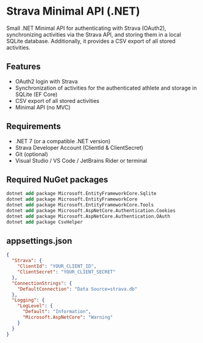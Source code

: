 # Strava Minimal API (.NET)

Small .NET Minimal API for authenticating with Strava (OAuth2), synchronizing activities via the Strava API, and storing them in a local SQLite database. Additionally, it provides a CSV export of all stored activities.

## Features

- OAuth2 login with Strava  
- Synchronization of activities for the authenticated athlete and storage in SQLite (EF Core)  
- CSV export of all stored activities  
- Minimal API (no MVC)

## Requirements

- .NET 7 (or a compatible .NET version)  
- Strava Developer Account (ClientId & ClientSecret)  
- Git (optional)  
- Visual Studio / VS Code / JetBrains Rider or terminal

## Required NuGet packages

```ps
dotnet add package Microsoft.EntityFrameworkCore.Sqlite
dotnet add package Microsoft.EntityFrameworkCore
dotnet add package Microsoft.EntityFrameworkCore.Tools
dotnet add package Microsoft.AspNetCore.Authentication.Cookies
dotnet add package Microsoft.AspNetCore.Authentication.OAuth
dotnet add package CsvHelper
```

## appsettings.json

```json
{
  "Strava": {
    "ClientId": "YOUR_CLIENT_ID",
    "ClientSecret": "YOUR_CLIENT_SECRET"
  },
  "ConnectionStrings": {
    "DefaultConnection": "Data Source=strava.db"
  },
  "Logging": {
    "LogLevel": {
      "Default": "Information",
      "Microsoft.AspNetCore": "Warning"
    }
  }
}
```
